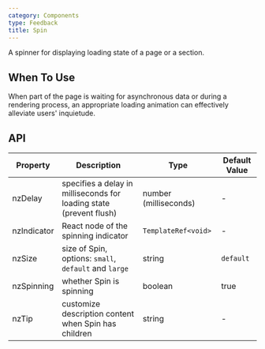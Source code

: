 ```yaml
---
category: Components
type: Feedback
title: Spin
---
```


A spinner for displaying loading state of a page or a section.

## When To Use

When part of the page is waiting for asynchronous data or during a rendering process, an appropriate loading animation can effectively alleviate users' inquietude.

## API

| Property | Description | Type | Default Value |
| -------- | ----------- | ---- | ------------- |
| nzDelay | specifies a delay in milliseconds for loading state (prevent flush) | number (milliseconds) | - |
| nzIndicator | React node of the spinning indicator | `TemplateRef<void>` | - |
| nzSize | size of Spin, options: `small`, `default` and `large` | string | `default` |
| nzSpinning | whether Spin is spinning | boolean | true |
| nzTip | customize description content when Spin has children | string | - |
